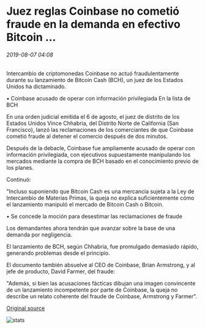 # Juez reglas Coinbase no cometió fraude en la demanda en efectivo Bitcoin ...

###### 2019-08-07 04:08

Intercambio de criptomonedas Coinbase no actuó fraudulentamente durante su lanzamiento de Bitcoin Cash (BCH), un juez de los Estados Unidos ha dictaminado.

• Coinbase acusado de operar con información privilegiada En la lista de BCH

En una orden judicial emitida el 6 de agosto, el juez de distrito de los Estados Unidos Vince Chhabria, del Distrito Norte de California (San Francisco), lanzó las reclamaciones de los comerciantes de que Coinbase cometió fraude al detener el comercio después de dos minutos.

Después de la debacle, Coinbase fue ampliamente acusado de operar con información privilegiada, con ejecutivos supuestamente manipulando los mercados mediante la compra de BCH basado en el conocimiento previo de los planes.

Continuó:

"Incluso suponiendo que Bitcoin Cash es una mercancía sujeta a la Ley de Intercambio de Materias Primas, la queja no explica suficientemente cómo el lanzamiento manipuló el mercado de Bitcoin Cash o Bitcoin.

• Se concede la moción para desestimar las reclamaciones de fraude

Los demandantes ahora tendrán que avanzar sobre la base de una demanda por negligencia.

El lanzamiento de BCH, según Chhabria, fue promulgado demasiado rápido, generando problemas desde el principio.

El documento también absuelve al CEO de Coinbase, Brian Armstrong, y al jefe de producto, David Farmer, del fraude:

"Además, si bien las acusaciones fácticas dibujan una imagen convincente de un lanzamiento incompetente por parte de Coinbase, la queja no describe un relato coherente del fraude de Coinbase, Armstrong y Farmer".

[Original source](https://cointelegraph.com/news/judge-rules-coinbase-did-not-commit-fraud-in-bitcoin-cash-lawsuit)

![stats](https://c.statcounter.com/11760860/0/a89fa40b/1/ "stats")